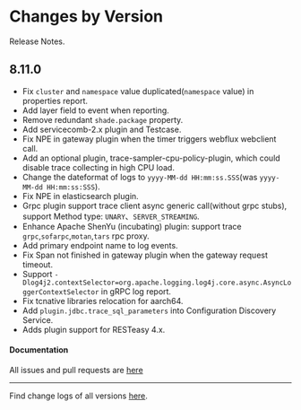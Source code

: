 Changes by Version
==================
Release Notes.

8.11.0
------------------

* Fix `cluster` and `namespace` value duplicated(`namespace` value) in properties report.
* Add layer field to event when reporting.
* Remove redundant `shade.package` property.
* Add servicecomb-2.x plugin and Testcase.
* Fix NPE in gateway plugin when the timer triggers webflux webclient call.
* Add an optional plugin, trace-sampler-cpu-policy-plugin, which could disable trace collecting in high CPU load.
* Change the dateformat of logs to `yyyy-MM-dd HH:mm:ss.SSS`(was `yyyy-MM-dd HH:mm:ss:SSS`).
* Fix NPE in elasticsearch plugin.
* Grpc plugin support trace client async generic call(without grpc stubs), support Method type: `UNARY`、`SERVER_STREAMING`.
* Enhance Apache ShenYu (incubating) plugin: support trace `grpc`,`sofarpc`,`motan`,`tars` rpc proxy.
* Add primary endpoint name to log events.
* Fix Span not finished in gateway plugin when the gateway request timeout.
* Support `-Dlog4j2.contextSelector=org.apache.logging.log4j.core.async.AsyncLoggerContextSelector` in gRPC log report.
* Fix tcnative libraries relocation for aarch64.
* Add `plugin.jdbc.trace_sql_parameters` into Configuration Discovery Service.
* Adds plugin support for RESTeasy 4.x.

#### Documentation


All issues and pull requests are [here](https://github.com/apache/skywalking/milestone/130?closed=1)

------------------
Find change logs of all versions [here](changes).
